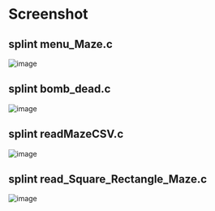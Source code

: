 
# Screenshot

## splint menu_Maze.c

![image](https://user-images.githubusercontent.com/98895052/198620645-64d27a42-8865-4ea5-817f-6741136775e4.png)

## splint bomb_dead.c

![image](https://user-images.githubusercontent.com/98895052/198622202-4ac99f76-5ae5-4ac5-9b81-3ae04fb7521d.png)

## splint readMazeCSV.c

![image](https://user-images.githubusercontent.com/98895052/198618707-bb7715cd-02f1-4e0d-ac89-a759fbefbc65.png)

## splint read_Square_Rectangle_Maze.c

![image](https://user-images.githubusercontent.com/98895052/198619333-872e0e1b-34bf-4f93-8c6c-afc61b0222a7.png)

